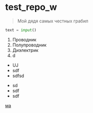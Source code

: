 # test_repo_w

> Мой дядя самых честных грабил

```python
text = input()
```
1.	Проводник
2.	Полупроводник
3.	Диэлектрик
4.	d

* UJ
* sdf
* sdfsd


- sd
- sdf
- sdf


[ма](https://www.youtube.com/channel/UC-PZfuG0HYmvxwhIiW7qOWQ)
